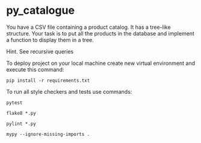 # py_catalogue

You have a CSV file containing a product catalog. It has a tree-like structure.
Your task is to put all the products in the database and implement a function to display them in a tree.  

Hint. See recursive queries 

To deploy project on your local machine create new virtual environment and execute this command:

`pip install -r requirements.txt`

To run all style checkers and tests use commands:

`pytest `

`flake8 *.py`

`pylint *.py`

`mypy --ignore-missing-imports .`
